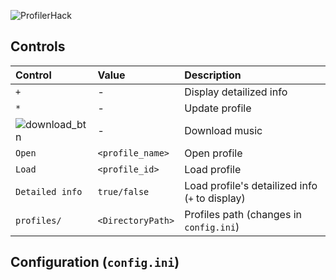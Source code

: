 ![ProfilerHack](https://raw.githubusercontent.com/lartman/Profiler/master/ciQ2Qm8sV6A.jpg)
## Controls
| Control | Value | Description|
|:--------|:------|:-----------|
|   `+`   | -     |Display detailized info|
|   `*`   | -     |Update profile|
|![download_btn](https://raw.githubusercontent.com/lartman/Profiler/master/Profiler_2.0/hidentity_btn_download.png)| -     |Download music|
|  `Open` |`<profile_name>`|Open profile|
|  `Load` |`<profile_id>`|Load profile|
|`Detailed info`|`true/false`|Load profile's detailized info (`+` to display)|
|`profiles/`|`<DirectoryPath>`|Profiles path (changes in `config.ini`)|
## Configuration (`config.ini`)

            
